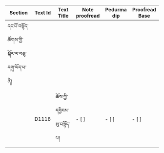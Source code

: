 | Section          | Text Id | Text Title   | Note proofread | Pedurma dip | Proofread Base |
|----------------|---------------|---------------|----------------|-----------| -----------|
|དང་པོ་བསྟོད་ཚོགས་ཀྱི་སྐོར་ལ་བཅུ་དགུ་ཡོད་པ་ནི།||||||
|| D1118 | ཆོས་ཀྱི་དབྱིངས་སུ་བསྟོད་པ། | - [ ] | - [ ] | - [ ] | - [ ] |
